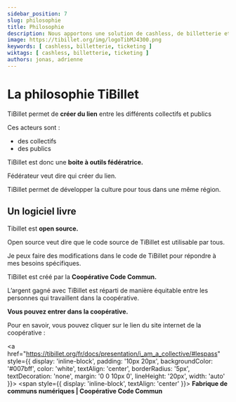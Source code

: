 ```yaml
---
sidebar_position: 7
slug: philosophie
title: Philosophie
description: Nous apportons une solution de cashless, de billetterie et de gestion de salle de restaurant pour les petites structures oubliées des grandes entreprises
image: https://tibillet.org/img/logoTibMJ4300.png
keywords: [ cashless, billetterie, ticketing ]
wiktags: [ cashless, billetterie, ticketing ]
authors: jonas, adrienne
---
```


# La philosophie TiBillet

TiBillet permet de **créer du lien** entre les différents collectifs et publics

Ces acteurs sont :

- des collectifs
- des publics


TiBillet est donc une **boite à outils fédératrice.**

Fédérateur veut dire qui créer du lien. 

TiBillet permet de développer la culture pour tous dans une même région. 

<div style={{ marginBottom: 40}}></div>

## Un logiciel livre

Tibillet est **open source.**

Open source veut dire que le code source de TiBillet est utilisable par tous. 

Je peux faire des modifications dans le code de TiBillet pour répondre à mes besoins spécifiques.

<div style={{ marginBottom: 40}}></div>


TiBillet est créé par la **Coopérative Code Commun.**

L’argent gagné avec TiBillet est réparti de manière équitable entre les personnes qui travaillent dans la coopérative. 

**Vous pouvez entrer dans la coopérative.**

Pour en savoir, vous pouvez cliquer sur le lien du site internet de la coopérative :

<a href="https://tibillet.org/fr/docs/presentation/i_am_a_collective/#lespass" 
   style={{ display: 'inline-block', padding: '10px 20px', backgroundColor: '#007bff', color: 'white', textAlign: 'center', borderRadius: '5px', textDecoration: 'none', margin: '0 0 10px 0', lineHeight: '20px', width: 'auto' }}>
  <span style={{ display: 'inline-block', textAlign: 'center' }}>
    <strong>Fabrique de communs numériques | Coopérative Code Commun</strong>
  </span>
</a>
